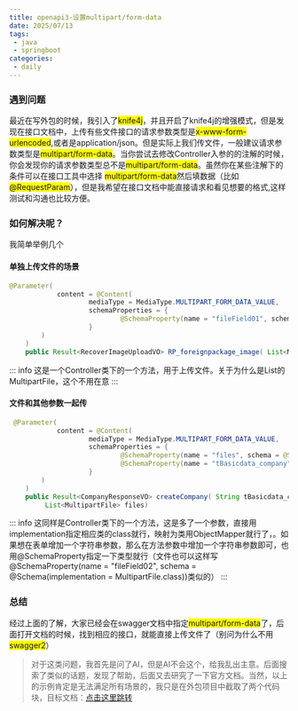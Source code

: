 ```yaml
---
title: openapi3-设置multipart/form-data
date: 2025/07/13
tags:
 - java
 - springboot
categories:
 - daily
---
```


### 遇到问题
最近在写外包的时候，我引入了<span class=markdown-word-wrap>knife4j</span>，并且开启了knife4j的增强模式，但是发现在接口文档中，上传有些文件接口的请求参数类型是<span class=markdown-word-wrap>x-www-form-urlencoded</span>,或者是<span>application/json</span>。但是实际上我们传文件，一般建议请求参数类型是<span class=markdown-word-wrap>multipart/form-data</span>。当你尝试去修改Controller入参的的注解的时候，你会发现你的请求参数类型总不是<span class=markdown-word-wrap>multipart/form-data</span>。虽然你在某些注解下的条件可以在接口工具中选择
<span class="markdown-word-wrap">multipart/form-data</span>然后填数据（比如<span class=markdown-word-wrap>@RequestParam</span>），但是我希望在接口文档中能直接请求和看见想要的格式,这样测试和沟通也比较方便。

### 如何解决呢？
我简单举例几个

#### 单独上传文件的场景
```java
@Parameter(
            content = @Content(
                    mediaType = MediaType.MULTIPART_FORM_DATA_VALUE,
                    schemaProperties = {
                            @SchemaProperty(name = "fileField01", schema = @Schema(type = "string",format = "binary"))
                    }
        )
    )
    public Result<RecoverImageUploadVO> RP_foreignpackage_image( List<MultipartFile> fileField01)
```

::: info
这是一个Controller类下的一个方法，用于上传文件。关于为什么是List的MultipartFile，这个不用在意
:::

#### 文件和其他参数一起传

```java
 @Parameter(
            content = @Content(
                    mediaType = MediaType.MULTIPART_FORM_DATA_VALUE,
                    schemaProperties = {
                            @SchemaProperty(name = "files", schema = @Schema(type = "string",format = "binary")),
                            @SchemaProperty(name = "tBasicdata_company", schema = @Schema(implementation = TBasicdata_company.class))
                    }
        )
    )
    public Result<CompanyResponseVO> createCompany( String tBasicdata_company,
         List<MultipartFile> files)
```

::: info
这同样是Controller类下的一个方法，这是多了一个参数，直接用implementation指定相应类的class就行，映射为类用ObjectMapper就行了，。如果想在表单增加一个字符串参数，那么在方法参数中增加一个字符串参数即可，也用@SchemaProperty指定一下类型就行（文件也可以这样写@SchemaProperty(name = "fileField02", schema = @Schema(implementation = MultipartFile.class))类似的）
:::


### 总结
经过上面的了解，大家已经会在swagger文档中指定<span class=markdown-word-wrap>multipart/form-data</span>了，后面打开文档的时候，找到相应的接口，就能直接上传文件了（别问为什么不用<span class=markdown-word-wrap>swagger2</span>）


> 对于这类问题，我首先是问了AI，但是AI不会这个，给我乱出主意。后面搜索了类似的话题，发现了帮助，后面又去研究了一下官方文档。当然，以上的示例肯定是无法满足所有场景的，我只是在外包项目中截取了两个代码块，目标文档：[点击这里跳转](https://swagger.org.cn/docs/specification/v3_0/describing-request-body/file-upload/)

<style>
.markdown-word-wrap {
    background-color: yellow;
}

</style>